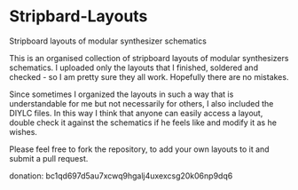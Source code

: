 # Stripbard-Layouts
Stripboard layouts of modular synthesizer schematics

This is an organised collection of stripboard layouts of modular synthesizers schematics.
I uploaded only the layouts that I finished, soldered and checked - so I am pretty sure they all work. Hopefully there are no mistakes.

Since sometimes I organized the layouts in such a way that is understandable for me but not necessarily for others, I also included the DIYLC files.
In this way I think that anyone can easily access a layout, double check it against the schematics if he feels like and modify it as he wishes. 

Please feel free to fork the repository, to add your own layouts to it and submit a pull request.

donation: 
bc1qd697d5au7xcwq9hgalj4uxexcsg20k06np9dq6







